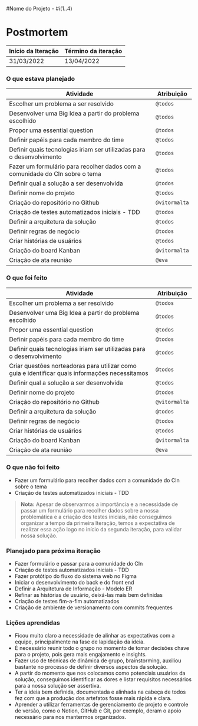 #Nome do Projeto - #i(1..4)

# Postmortem

Início da Iteração | Término da iteração
------------ | -------------
31/03/2022 | 13/04/2022


### O que estava planejado
| Atividade | Atribuição |
| --- | --- |
| Escolher um problema a ser resolvido | `@todos` |
| Desenvolver uma Big Idea a partir do problema escolhido | `@todos` |
| Propor uma essential question | `@todos` |
| Definir papéis para cada membro do time | `@todos` |
| Definir quais tecnologias iriam ser utilizadas para o desenvolvimento | `@todos` |
| Fazer um formulário para recolher dados com a comunidade do CIn sobre o tema | `@todos` |
| Definir qual a solução a ser desenvolvida | `@todos` |
| Definir nome do projeto | `@todos` |
| Criação do repositório no Github| `@vitormalta` |
| Criação de testes automatizados iniciais - TDD| `@todos` |
| Definir a arquitetura da solução | `@todos` |
| Definir regras de negócio| `@todos` |
| Criar histórias de usuários| `@todos` |
| Criação do board Kanban| `@vitormalta` |
| Criação de ata reunião| `@eva` |



### O que foi feito
| Atividade | Atribuição |
| --- | --- |
| Escolher um problema a ser resolvido | `@todos` |
| Desenvolver uma Big Idea a partir do problema escolhido | `@todos` |
| Propor uma essential question | `@todos` |
| Definir papéis para cada membro do time | `@todos` |
| Definir quais tecnologias iriam ser utilizadas para o desenvolvimento | `@todos` |
| Criar questões norteadoras para utilizar como guia e identificar quais informações necessitamos | `@todos` |
| Definir qual a solução a ser desenvolvida | `@todos` |
| Definir nome do projeto| `@todos` |
| Criação do repositório no Github| `@vitormalta` |
| Definir a arquitetura da solução | `@todos` |
| Definir regras de negócio | `@todos` |
| Criar histórias de usuários | `@todos` |
| Criação do board Kanban| `@vitormalta` |
| Criação de ata reunião| `@eva` |


### O que não foi feito
* Fazer um formulário para recolher dados com a comunidade do CIn sobre o tema
* Criação de testes automatizados iniciais - TDD
> **Nota:** Apesar de observarmos a importância e a necessidade de passar um formulário para recolher dados sobre a nossa problemática e a criação dos testes iniciais, não conseguimos organizar a tempo da primeira Iteração, temos a expectativa de realizar essa ação logo no início da segunda iteração, para validar nossa solução. 


### Planejado para próxima iteração
* Fazer formulário e passar para a comunidade do CIn
* Criação de testes automatizados iniciais - TDD
* Fazer protótipo do fluxo do sistema web no Figma
* Iniciar o desenvolvimento do back e do front end 
* Definir a Arquitetura de Informação - Modelo ER 
* Refinar as histórias de usuário, deixá-las mais bem definidas
* Criação de testes fim-a-fim automatizados
* Criação de ambiente de versionamento com commits frequentes

### Lições aprendidas
* Ficou muito claro a necessidade de alinhar as expectativas com a equipe, principalmente na fase de lapidação da ideia. 
* É necessário reunir todo o grupo no momento de tomar decisões chave para o projeto, pois gera mais engajamento e insights.
* Fazer uso de técnicas de dinâmica de grupo, brainstorming, auxiliou bastante no processo de definir diversos aspectos da solução.
* A partir do momento que nos colocamos como potenciais usuários da solução, conseguimos identificar as dores e listar requisitos necessários para a nossa solução ser assertiva.
* Ter a ideia bem definida, documentada e alinhada na cabeça de todos fez com que a produção dos artefatos fosse mais rápida e clara.
* Aprender a utilizar ferramentas de gerenciamento de projeto e controle de versão, como o Notion, GitHub e Git, por exemplo, deram o apoio necessário para nos mantermos organizados.

